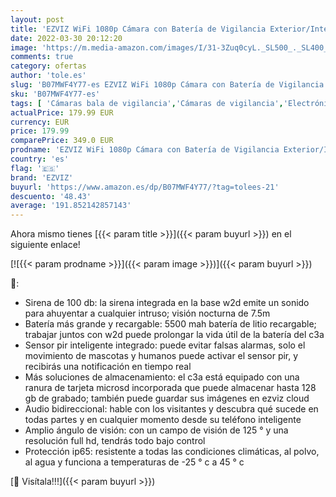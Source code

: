 ```yaml
---
layout: post
title: 'EZVIZ WiFi 1080p Cámara con Batería de Vigilancia Exterior/Interior  IP FHD Cámara de Seguridad Inalámbrica con Visión Nocturna  Audio Bidireccional  5500mAh Recargable  Compatible con Alexa  C3A Duo'
date: 2022-03-30 20:12:20
image: 'https://m.media-amazon.com/images/I/31-3Zuq0cyL._SL500_._SL400_.jpg'
comments: true
category: ofertas
author: 'tole.es'
slug: 'B07MWF4Y77-es EZVIZ WiFi 1080p Cámara con Batería de Vigilancia...'
sku: 'B07MWF4Y77-es'
tags: [ 'Cámaras bala de vigilancia','Cámaras de vigilancia','Electrónica','Fotografía y videocámaras','alexa','ezviz', ]
actualPrice: 179.99 EUR
currency: EUR
price: 179.99
comparePrice: 349.0 EUR
prodname: 'EZVIZ WiFi 1080p Cámara con Batería de Vigilancia Exterior/Interior  IP FHD Cámara de Seguridad Inalámbrica con Visión Nocturna  Audio Bidireccional  5500mAh Recargable  Compatible con Alexa  C3A Duo'
country: 'es'
flag: '🇪🇸'
brand: 'EZVIZ'
buyurl: 'https://www.amazon.es/dp/B07MWF4Y77/?tag=tolees-21'
descuento: '48.43'
average: '191.852142857143'
---
```


Ahora mismo tienes [{{< param title >}}]({{< param buyurl >}}) en el siguiente enlace!

[![{{< param prodname >}}]({{< param image >}})]({{< param buyurl >}})

🔎:

- Sirena de 100 db: la sirena integrada en la base w2d emite un sonido para ahuyentar a cualquier intruso; visión nocturna de 7.5m
- Batería más grande y recargable: 5500 mah batería de litio recargable; trabajar juntos con w2d puede prolongar la vida útil de la batería del c3a
- Sensor pir inteligente integrado: puede evitar falsas alarmas, solo el movimiento de mascotas y humanos puede activar el sensor pir, y recibirás una notificación en tiempo real
- Más soluciones de almacenamiento: el c3a está equipado con una ranura de tarjeta microsd incorporada que puede almacenar hasta 128 gb de grabado; también puede guardar sus imágenes en ezviz cloud
- Audio bidireccional: hable con los visitantes y descubra qué sucede en todas partes y en cualquier momento desde su teléfono inteligente
- Amplio ángulo de visión: con un campo de visión de 125 ° y una resolución full hd, tendrás todo bajo control
- Protección ip65: resistente a todas las condiciones climáticas, al polvo, al agua y funciona a temperaturas de -25 ° c a 45 ° c

[🛒 Visítala!!!]({{< param buyurl >}})
